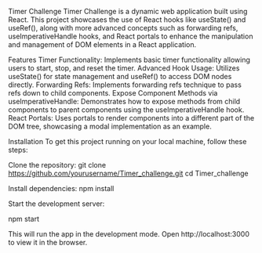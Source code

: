 Timer Challenge
Timer Challenge is a dynamic web application built using React. This project showcases the use of React hooks like useState() and useRef(), along with more advanced concepts such as forwarding refs, useImperativeHandle hooks, and React portals to enhance the manipulation and management of DOM elements in a React application.

Features
Timer Functionality: Implements basic timer functionality allowing users to start, stop, and reset the timer.
Advanced Hook Usage: Utilizes useState() for state management and useRef() to access DOM nodes directly.
Forwarding Refs: Implements forwarding refs technique to pass refs down to child components.
Expose Component Methods via useImperativeHandle: Demonstrates how to expose methods from child components to parent components using the useImperativeHandle hook.
React Portals: Uses portals to render components into a different part of the DOM tree, showcasing a modal implementation as an example.

Installation
To get this project running on your local machine, follow these steps:

Clone the repository:
git clone https://github.com/yourusername/Timer_challenge.git
cd Timer_challenge

Install dependencies:
npm install


Start the development server:

npm start


This will run the app in the development mode. Open http://localhost:3000 to view it in the browser.
